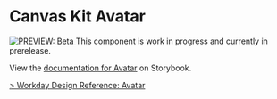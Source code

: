 # Canvas Kit Avatar

<a href="https://github.com/Workday/canvas-kit/tree/master/modules/preview-react/README.md">
  <img src="https://img.shields.io/badge/PREVIEW-beta-blueviolet" alt="PREVIEW: Beta" />
</a>  This component is work in progress and currently in prerelease.

View the
[documentation for Avatar](https://workday.github.io/canvas-kit/?path=/docs/preview-avatar--docs) on
Storybook.

[> Workday Design Reference: Avatar](https://design.workday.com/components/)
